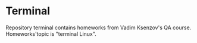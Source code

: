 # Terminal
Repository terminal contains homeworks from Vadim Ksenzov's QA course. Homeworks'topic is "terminal Linux". 
